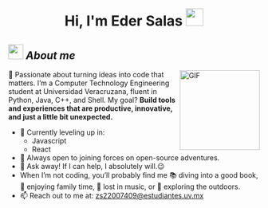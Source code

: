 <h1 align="center"><b>Hi, I'm Eder Salas </b><img src="https://media.giphy.com/media/hvRJCLFzcasrR4ia7z/giphy.gif" width="35"></h1>

## <img src="https://media.giphy.com/media/ObNTw8Uzwy6KQ/giphy.gif" width="30px">&nbsp;***About me***

<img align="right" alt="GIF" height="160px" src="https://media.giphy.com/media/du3J3cXyzhj75IOgvA/giphy.gif" />

🚀 Passionate about turning ideas into code that matters.
I’m a Computer Technology Engineering student at Universidad Veracruzana, fluent in Python, Java, C++, and Shell. 
My goal? **Build tools and experiences that are productive, innovative, and just a little bit unexpected.**

- 🌱 Currently leveling up in:
  - Javascript
  - React
- 🤝 Always open to joining forces on open-source adventures.
- 🙌 Ask away! If I can help, I absolutely will.😉<br>
- When I’m not coding, you’ll probably find me 📚 diving into a good book, 🏡 enjoying family time, 🎵 lost in music, or 🌴 exploring the outdoors.
- 📫 Reach out to me at: <a href="zs22007409@estudiantes.uv.mx">zs22007409@estudiantes.uv.mx</a>
